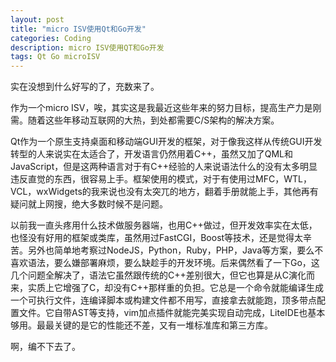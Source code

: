 ```yaml
---
layout: post
title: "micro ISV使用Qt和Go开发"
categories: Coding
description: micro ISV使用QT和Go开发
tags: Qt Go microISV
---
```

实在没想到什么好写的了，充数来了。

作为一个micro ISV，唉，其实这是我最近这些年来的努力目标，提高生产力是刚需。随着这些年移动互联网的大热，到处都需要C/S架构的解决方案。

Qt作为一个原生支持桌面和移动端GUI开发的框架，对于像我这样从传统GUI开发转型的人来说实在太适合了，开发语言仍然用着C++，虽然又加了QML和JavaScript，但是这两种语言对于有C++经验的人来说语法什么的没有太多明显违反直觉的东西，很容易上手。框架使用的模式，对于有使用过MFC，WTL，VCL，wxWidgets的我来说也没有太突兀的地方，翻着手册就能上手，其他再有疑问就上网搜，绝大多数时候不是问题。

以前我一直头疼用什么技术做服务器端，也用C++做过，但开发效率实在太低，也怪没有好用的框架或类库，虽然用过FastCGI，Boost等技术，还是觉得太辛苦。另外也简单地考察过NodeJS，Python，Ruby，PHP，Java等方案，要么不喜欢语法，要么嫌部署麻烦，要么缺趁手的开发环境。后来偶然看了一下Go，这几个问题全解决了，语法它虽然跟传统的C++差别很大，但它也算是从C演化而来，实质上它增强了C，却没有C++那样重的负担。它总是一个命令就能编译生成一个可执行文件，连编译脚本或构建文件都不用写，直接拿去就能跑，顶多带点配置文件。它自带AST等支持，vim加点插件就能完美实现自动完成，LiteIDE也基本够用。最最关键的是它的性能还不差，又有一堆标准库和第三方库。

啊，编不下去了。
